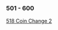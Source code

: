 ### 501 - 600
[518 Coin Change 2](https://github.com/srdczk/leetcode/tree/master/src/a0501_0600/A0518.java)